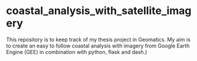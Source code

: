 # coastal_analysis_with_satellite_imagery
This repository is to keep track of my thesis project in Geomatics. My aim is to create an easy to follow coastal analysis with imagery from Google Earth Engine (GEE) in combination with python, flask and dash.)
